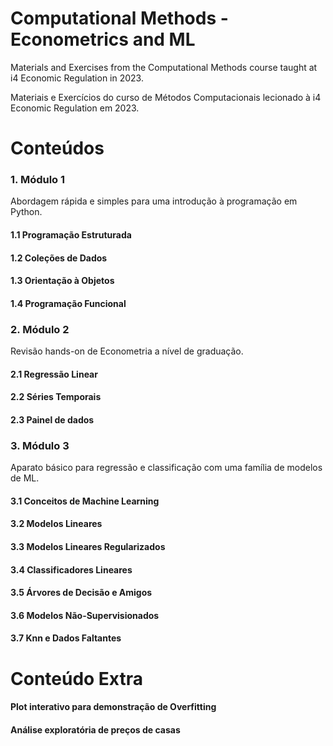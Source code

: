 # Computational Methods - Econometrics and ML
Materials and Exercises from the Computational Methods course taught at i4 Economic Regulation in 2023.

Materiais e Exercícios do curso de Métodos Computacionais lecionado à i4 Economic Regulation em 2023.

# Conteúdos
### 1. Módulo 1
Abordagem rápida e simples para uma introdução à programação em Python.
#### 1.1 Programação Estruturada
#### 1.2 Coleções de Dados
#### 1.3 Orientação à Objetos
#### 1.4 Programação Funcional

### 2. Módulo 2
Revisão hands-on de Econometria a nível de graduação.
#### 2.1 Regressão Linear
#### 2.2 Séries Temporais
#### 2.3 Painel de dados

### 3. Módulo 3
Aparato básico para regressão e classificação com uma família de modelos de ML.
#### 3.1 Conceitos de Machine Learning
#### 3.2 Modelos Lineares
#### 3.3 Modelos Lineares Regularizados
#### 3.4 Classificadores Lineares
#### 3.5 Árvores de Decisão e Amigos
#### 3.6 Modelos Não-Supervisionados
#### 3.7 Knn e Dados Faltantes

# Conteúdo Extra
#### Plot interativo para demonstração de Overfitting
#### Análise exploratória de preços de casas 